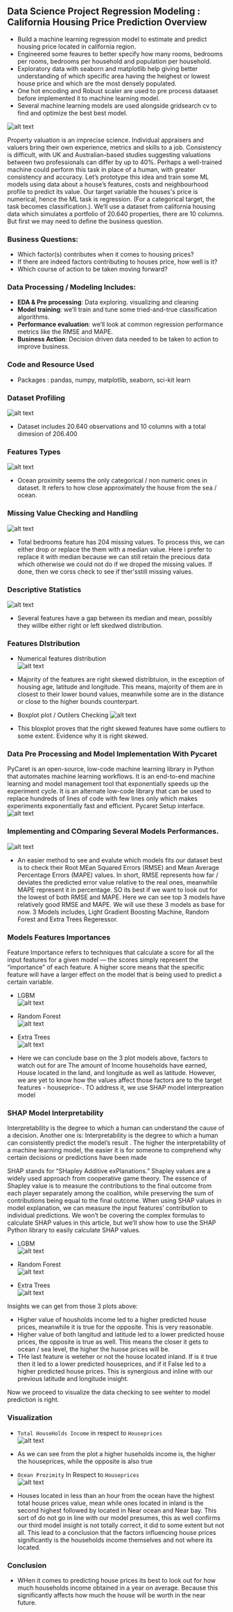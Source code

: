 ## Data Science Project Regression Modeling : California Housing Price Prediction Overview <br>
* Build a machine learning regression model to estimate and predict housing price located in california region.
* Engineered some feaures to better specify how many rooms, bedrooms per rooms, bedrooms per household and population per household.
* Exploratory data with seaborn and matplotlib help giving better understanding of which specific area having the heighest or lowest house price and which are the most densely populated.
* One hot encoding and Robust scaler are used to pre process dataaset before implemented it to machine learning model.
* Several machine learning models are used alongside gridsearch cv to find and optimize the best best model.

![alt text](https://github.com/ELSady/Regression-California-Housing-Price-Prediction/blob/main/intro.png) 

Property valuation is an imprecise science. Individual appraisers and valuers bring their own experience, metrics and skills to a job. Consistency is difficult, with UK and Australian-based studies suggesting valuations between two professionals can differ by up to 40%. Perhaps a well-trained machine could perform this task in place of a human, with greater consistency and accuracy.
Let’s prototype this idea and train some ML models using data about a house’s features, costs and neighbourhood profile to predict its value. Our target variable the houses's  price is numerical, hence the ML task is regression. (For a categorical target, the task becomes classification.).
We’ll use a dataset from california housing data which simulates a portfolio of 20.640 properties, there are 10 columns.
But first we may need to define the business question.<br>
 
 ### Business Questions:
 * Which factor(s) contributes when it comes to housing prices? 
 * If there are indeed factors contributing to houses price, how well is it?
 * Which course of action to be taken moving forward?

### Data Processing / Modeling Includes:
 * **EDA & Pre processing**: Data exploring. visualizing and cleaning
 * **Model training**: we’ll train and tune some tried-and-true classification algorithms.
 * **Performance evaluation**: we’ll look at common regression performance metrics like the RMSE and MAPE.
 * **Business Action**: Decision driven data needed to be taken to action to improve business.

### Code and Resource Used 
* Packages : pandas, numpy, matplotlib, seaborn, sci-kit learn

### Dataset Profiling

![alt text](https://github.com/ELSady/Regression-California-Housing-Price-Prediction/blob/main/index.png) <br>
 * Dataset includes 20.640 observations and 10 columns with a total dimesion of 206.400
 
### Features Types

![alt text](https://github.com/ELSady/Regression-California-Housing-Price-Prediction/blob/main/index.png) <br>
 * Ocean proximity seems the only categorical / non numeric ones in dataset. It refers to how close approximately the house from the sea / ocean.
 
 ### Missing Value Checking and Handling
 
![alt text](https://github.com/ELSady/Regression-California-Housing-Price-Prediction/blob/main/index.png) <br>
 * Total bedrooms feature has 204 missing values. To process this, we can either drop or replace the them with a median value. Here i prefer to replace it with median because we can still retain the precious data which otherwise we could not do if we droped the missing values. If done, then we corss check to see if ther'sstill missing values. <br>

### Descriptive Statistics 
![alt text](https://github.com/ELSady/Regression-California-Housing-Price-Prediction/blob/main/index.png) <br>
 * Several features have a gap between its median and mean, possibly they willbe either right or left skedwed distribution. 

### Features DIstribution
* Numerical features distribution <br>
![alt text](https://github.com/ELSady/Regression-California-Housing-Price-Prediction/blob/main/index.png) <br>
* Majority of the features are right skewed distribtuion, in the exception of housing age, latitude and longitude. This means, majority of them are in closest to their lower bound values, meanwhile some are in the distance or close to the higher bounds counterpart.

* Boxplot plot / Outilers Checking
![alt text](https://github.com/ELSady/Regression-California-Housing-Price-Prediction/blob/main/index1.png) <br>
 * This bloxplot proves that the right skewed features have some outliers to some extent. Evidence why it is right skewed.

### Data Pre Processing and Model Implementation With Pycaret
PyCaret is an open-source, low-code machine learning library in Python that automates machine learning workflows. It is an end-to-end machine learning and model management tool that exponentially speeds up the experiment cycle. It is an alternate low-code library that can be used to replace hundreds of lines of code with few lines only which makes experiments exponentially fast and efficient. Pycaret Setup interface.<br>
![alt text](https://github.com/ELSady/Regression-California-Housing-Price-Prediction/blob/main/index1.png) <br>

### Implementing and COmparing Several Models Performances.
![alt text](https://github.com/ELSady/Regression-California-Housing-Price-Prediction/blob/main/index1.png) <br>
 * An easier method to see and evalute which models fits our dataset best is to check their Root MEan Squared Errors (RMSE) and Mean Average Percentage Errors (MAPE) values. In short, RMSE represents how far / deviates the predicted error value relative to the real ones, meanwhile MAPE represent it in percentage. SO its best if we want to look out for the lowest of both RMSE and MAPE. Here we can see top 3 models have relatively good RMSE and MAPE. We will use these 3 models as base for now. 3 Models includes, Light Gradient Boosting Machine, Random Forest and Extra Trees Regeressor.

### Models Features Importances
Feature Importance refers to techniques that calculate a score for all the input features for a given model — the scores simply represent the “importance” of each feature. A higher score means that the specific feature will have a larger effect on the model that is being used to predict a certain variable.

 * LGBM <br>
 ![alt text](https://github.com/ELSady/Regression-California-Housing-Price-Prediction/blob/main/index1.png) <br>
 
 * Random Forest <br>
  ![alt text](https://github.com/ELSady/Regression-California-Housing-Price-Prediction/blob/main/index1.png) <br>
  
 * Extra Trees <br>
 ![alt text](https://github.com/ELSady/Regression-California-Housing-Price-Prediction/blob/main/index1.png) <br>
 
 * Here we can conclude base on the 3 plot models above, factors to watch out for are The amount of Income households have earned, House located in the land, and longitude as well as latitude. However, we are yet to know how the values affect those factors are to the target features - houseprice-. TO address it, we use SHAP model interpreation model

### SHAP Model Interpretability
Interpretability is the degree to which a human can understand the cause of a decision. Another one is: Interpretability is the degree to which a human can consistently predict the model’s result . The higher the interpretability of a machine learning model, the easier it is for someone to comprehend why certain decisions or predictions have been made <br>

SHAP stands for “SHapley Additive exPlanations.” Shapley values are a widely used approach from cooperative game theory. The essence of Shapley value is to measure the contributions to the final outcome from each player separately among the coalition, while preserving the sum of contributions being equal to the final outcome.
When using SHAP values in model explanation, we can measure the input features’ contribution to individual predictions. We won’t be covering the complex formulas to calculate SHAP values in this article, but we’ll show how to use the SHAP Python library to easily calculate SHAP values.

 * LGBM <br>
 ![alt text](https://github.com/ELSady/Regression-California-Housing-Price-Prediction/blob/main/index1.png) <br>
 
 * Random Forest <br>
 ![alt text](https://github.com/ELSady/Regression-California-Housing-Price-Prediction/blob/main/index1.png) <br>
  
 * Extra Trees <br>
 ![alt text](https://github.com/ELSady/Regression-California-Housing-Price-Prediction/blob/main/index1.png) <br>

Insights we can get from those 3 plots above:
 * Higher value of housholds income led to a higher predicted house prices, meanwhile it is true for the opposite. This is very reasonable.
 * Higher value of both langitud and latitude led to a lower predicted house prices, the opposite is true as well. This means the closer it gets to ocean / sea level, the higher the huose prices will be.
 * THe last feature is weteher or not the house located inland. If is it true then it led to a lower predicted houseprices, and if it False led to a higher predicted house prices. This is synergious and inline with our previous latitude and longitude insight.

Now we proceed to visualize the data checking to see wehter to model prediction is right.

### Visualization 
 * `Total HouseHolds Income` in respect to `Houseprices` <br>
 ![alt text](https://github.com/ELSady/Regression-California-Housing-Price-Prediction/blob/main/index1.png) <br>
 * As we can see from the plot a higher huseholds income is, the higher the houseprices, while the opposite is also true <br>
  
 * `Ocean Prozimity` In Respect to `Houseprices` <br>
 ![alt text](https://github.com/ELSady/Regression-California-Housing-Price-Prediction/blob/main/index1.png) <br>
 * Houses located in less than an hour from the ocean have the highest total house prices value, mean while ones located in inland is the second highest followed by located in Near ocean and Near bay. This sort of do not go in line with our model presumes, this as well confirms our third model insight is not totally correct, it did to some extent but not all. This lead to a conclusion that the factors influencing house prices significantly is the households income themselves and not where its located. 

### Conclusion
 * WHen it comes to predicting house prices its best to look out for how much households income obtained in a year on average. Because this significantly affects how much the house will be worth in the near future.
